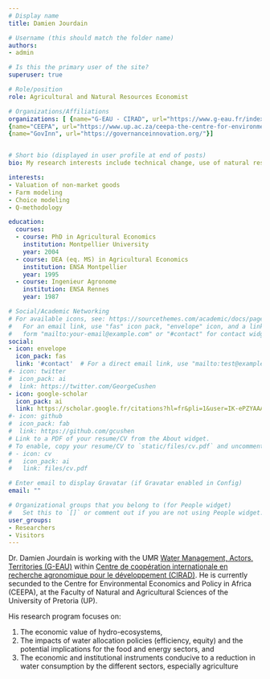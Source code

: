 ```yaml
---
# Display name
title: Damien Jourdain

# Username (this should match the folder name)
authors:
- admin

# Is this the primary user of the site?
superuser: true

# Role/position
role: Agricultural and Natural Resources Economist

# Organizations/Affiliations
organizations: [ {name="G-EAU - CIRAD", url="https://www.g-eau.fr/index.php/en/"},
{name="CEEPA", url="https://www.up.ac.za/ceepa-the-centre-for-environmental-economics-and-policy-in-african"},
{name="GovInn", url="https://governanceinnovation.org/"}]


# Short bio (displayed in user profile at end of posts)
bio: My research interests include technical change, use of natural resources by farming households, environmental valuation

interests:
- Valuation of non-market goods
- Farm modeling
- Choice modeling
- Q-methodology

education:
  courses:
  - course: PhD in Agricultural Economics
    institution: Montpellier University 
    year: 2004
  - course: DEA (eq. MS) in Agricultural Economics
    institution: ENSA Montpellier
    year: 1995
  - course: Ingenieur Agronome
    institution: ENSA Rennes
    year: 1987

# Social/Academic Networking
# For available icons, see: https://sourcethemes.com/academic/docs/page-builder/#icons
#   For an email link, use "fas" icon pack, "envelope" icon, and a link in the
#   form "mailto:your-email@example.com" or "#contact" for contact widget.
social:
- icon: envelope
  icon_pack: fas
  link: '#contact'  # For a direct email link, use "mailto:test@example.org".
#- icon: twitter
#  icon_pack: ai
#  link: https://twitter.com/GeorgeCushen
- icon: google-scholar
  icon_pack: ai
  link: https://scholar.google.fr/citations?hl=fr&pli=1&user=IK-ePZYAAAAJ
#- icon: github
#  icon_pack: fab
#  link: https://github.com/gcushen
# Link to a PDF of your resume/CV from the About widget.
# To enable, copy your resume/CV to `static/files/cv.pdf` and uncomment the lines below.
# - icon: cv
#   icon_pack: ai
#   link: files/cv.pdf

# Enter email to display Gravatar (if Gravatar enabled in Config)
email: ""

# Organizational groups that you belong to (for People widget)
#   Set this to `[]` or comment out if you are not using People widget.
user_groups:
- Researchers
- Visitors
---
```


Dr. Damien Jourdain is working with the UMR [Water Management, Actors, Territories (G-EAU)](https://www.g-eau.fr/index.php/en/) within [Centre de coopération internationale en recherche agronomique pour le développement (CIRAD)](https://www.cirad.fr/en/home-page). He is currently secunded to the Centre for Environmental Economics and Policy in Africa (CEEPA), at the Faculty of Natural and Agricultural Sciences of the University of Pretoria (UP).

His research program focuses on:

1. The economic value of hydro-ecosystems,
2. The impacts of water allocation policies (efficiency, equity) and the potential implications for the food and energy sectors, and
3. The economic and institutional instruments conducive to a reduction in water consumption by the different sectors, especially agriculture


